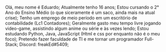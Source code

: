 Olá, meu nome é Eduardo;
Atualmente tenho 16 anos;
Estou cursando o 2° Ano do Ensino Médio (o que siceramente é um saco, ainda mais na atual crise);
Tenho um emprego de meio período em um escritório de contabilidade (Lc1 Contadores);
Geralmente gasto meu tempo livre jogando video-game, assistindo algum anime ou série e às vezes lendo;
Estou estudando Python, Java, JavaScript (Html e css por enquanto não é o meu foco);
Pretendo fazer faculdade de TI e me tornar um programador Full-Stack;
Discord: freakEd#5409;
